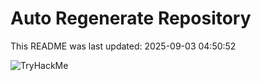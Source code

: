 # Auto Regenerate Repository

This README was last updated: 2025-09-03 04:50:52

 ![TryHackMe](https://tryhackme.com/badge/533634)